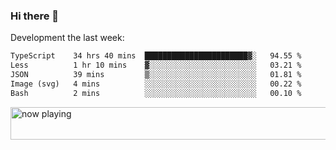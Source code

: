 ### Hi there 👋

Development the last week:
<!--START_SECTION:waka-->

```txt
TypeScript    34 hrs 40 mins  ███████████████████████▓░   94.55 %
Less          1 hr 10 mins    ▓░░░░░░░░░░░░░░░░░░░░░░░░   03.21 %
JSON          39 mins         ▒░░░░░░░░░░░░░░░░░░░░░░░░   01.81 %
Image (svg)   4 mins          ░░░░░░░░░░░░░░░░░░░░░░░░░   00.22 %
Bash          2 mins          ░░░░░░░░░░░░░░░░░░░░░░░░░   00.10 %
```

<!--END_SECTION:waka-->

<!--
**JASONPANGGO/jasonpanggo** is a ✨ _special_ ✨ repository because its `README.md` (this file) appears on your GitHub profile.

Here are some ideas to get you started:

- 🔭 I’m currently working on ...
- 🌱 I’m currently learning ...
- 👯 I’m looking to collaborate on ...
- 🤔 I’m looking for help with ...
- 💬 Ask me about ...
- 📫 How to reach me: ...
- 😄 Pronouns: ...
- ⚡ Fun fact: ...
-->

<a href="https://volt.fm/user/q8yd9e79csfr57rt" target="_blank"><img src="https://spotify-badge-egoist.vercel.app/api/now-playing" width="540" height="52" alt="now playing"></a>
